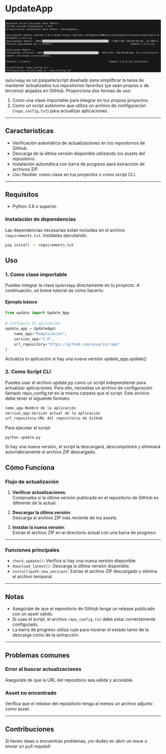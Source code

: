 # **UpdateApp**

![Update_App](Update_App.jpg)

`UpdateApp` es un paquete/script diseñado para simplificar la tarea de mantener actualizados tus repositorios favoritos (ya sean propios o de terceros) alojados en GitHub. Proporciona dos formas de uso:
1. Como una clase importable para integrar en tus propios proyectos.
2. Como un script autónomo que utiliza un archivo de configuración (`repo_config.txt`) para actualizar aplicaciones.

---

## **Características**
- Verificación automática de actualizaciones en los repositorios de GitHub.
- Descarga de la última versión disponible utilizando los assets del repositorio.
- Instalación automática con barra de progreso para extracción de archivos ZIP.
- Uso flexible: como clase en tus proyectos o como script CLI.

---

## **Requisitos**
- Python 3.8 o superior.

### **Instalación de dependencias**
Las dependencias necesarias están incluidas en el archivo `requirements.txt`. Instálalas ejecutando:

```bash
pip install -r requirements.txt
```

## **Uso**

### **1. Como clase importable**

Puedes integrar la clase `UpdateApp` directamente en tu proyecto. A continuación, un breve tutorial de cómo hacerlo:

#### **Ejemplo básico**

```python
from update import Update_App

# Configura tu aplicación
update_app = UpdateApp(
    name_app="MiAplicacion",
    version_app="1.0",
    url_repository="https://github.com/usuario/repo"
)
```
Actualiza tu aplicación si hay una nueva versión
update_app.update()

### 2. Como Script CLI
Puedes usar el archivo update.py como un script independiente para actualizar aplicaciones. Para ello, necesitas un archivo de configuración llamado repo_config.txt en la misma carpeta que el script. Este archivo debe tener el siguiente formato:

```txt
name_app-Nombre de la aplicación
version_app-Versión actual de la aplicación
url_repository-URL del repositorio de GitHub
```

Para ejecutar el script:
```bach
python update.py
```
Si hay una nueva versión, el script la descargará, descomprimirá y eliminará automáticamente el archivo ZIP descargado.

## **Cómo Funciona**

### **Flujo de actualización**

1. **Verificar actualizaciones**:  
   Comprueba si la última versión publicada en el repositorio de GitHub es diferente de la actual.

2. **Descargar la última versión**:  
   Descarga el archivo ZIP más reciente de los assets.

3. **Instalar la nueva versión**:  
   Extrae el archivo ZIP en el directorio actual con una barra de progreso.

---

### **Funciones principales**

- `check_update()`: Verifica si hay una nueva versión disponible.
- `download_latest()`: Descarga la última versión disponible.
- `install(path_new_version)`: Extrae el archivo ZIP descargado y elimina el archivo temporal.

---

## **Notas**

- Asegúrate de que el repositorio de GitHub tenga un release publicado con un asset válido.
- Si usas el script, el archivo `repo_config.txt` debe estar correctamente configurado.
- La barra de progreso utiliza `tqdm` para mostrar el estado tanto de la descarga como de la extracción.

---

## **Problemas comunes**

### **Error al buscar actualizaciones**

Asegúrate de que la URL del repositorio sea válida y accesible.

### **Asset no encontrado**

Verifica que el release del repositorio tenga al menos un archivo adjunto como asset.

---

## **Contribuciones**

Si tienes ideas o encuentras problemas, ¡no dudes en abrir un issue o enviar un pull request!
